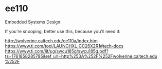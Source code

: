 # ee110
Embedded Systems Design

If you're snooping, better use this, because you'll need it:

http://wolverine.caltech.edu/ee110a/index.htm
https://www.ti.com/tool/LAUNCHXL-CC26X2R1#tech-docs
https://www.ti.com/lit/ug/swcu185g/swcu185g.pdf?ts=1761858285785&ref_url=http%253A%252F%252Fwolverine.caltech.edu%252F

